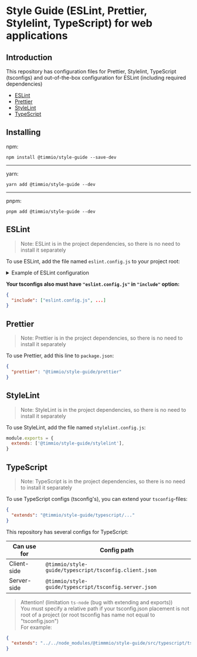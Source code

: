 # Style Guide (ESLint, Prettier, Stylelint, TypeScript) for web applications

## Introduction

This repository has configuration files for Prettier, Stylelint, TypeScript (tsconfigs) and out-of-the-box configuration for ESLint (including required dependencies)

- [ESLint](#eslint)
- [Prettier](#prettier)
- [StyleLint](#stylelint)
- [TypeScript](#typescript)

## Installing

npm:
```shell
npm install @timmio/style-guide --save-dev
```
---
yarn:
```shell
yarn add @timmio/style-guide --dev
```
---
pnpm:
```shell
pnpm add @timmio/style-guide --dev
```

## ESLint

> Note: ESLint is in the project dependencies, so there is no need to install it separately

To use ESLint, add the file named `eslint.config.js` to your project root:

<details><summary>Example of ESLint configuration</summary>

```javascript
import { createESLintConfigs } from '@timmio/style-guide/eslint'

export default createESLintConfigs(
    {
      // Add ignore paths
      ignore: [/* YOUR ADDITIONAL IGNORE PATHS */],
      // Add browser environment
      browser: true, // default: true
      // Add node environment
      node: true, // default: true
      // Add graphql linting
      graphql: false, // default: false
      // Add vue linting
      vue: true, // default: true
      // You can add custom pathGroups for ordering imports
      import: {
        order: {
          pathGroups: {
            append: [
              { pattern: '@components/**', group: 'parent', position: 'before' },
              { pattern: '@constants/**', group: 'parent', position: 'before' },
            ],
          },
        },
      },
      // You must provide paths to tsconfigs
      tsConfigs: {
        // For script (including .{js,mjs,cjs,jsx and ts,mts,cts,tsx} files)
        script: {
          tsConfigPath: './tsconfig.json',
          tsConfigRootDir: import.meta.dirname,
        },
        // For vue if you use it (including .vue files)
        // ATTENTION! For correctly checking and autofixing vue-files by ESLint you need create separately tsconfig-file which can extends your common tsconfig-file
        // but it must have "**/*.vue" in "include" (or "files") parameter
        vue: {
          tsConfigPath: './tsconfig.vue.json',
          tsConfigRootDir: import.meta.dirname,
        },
        // For your additional cases (for example use other tsconfig for server directory)
        extraConfigs: [
          {
            files: ['./src/server/*.{js,ts}', './src/server/**/*.{js,ts}'],
            tsConfigPath: './src/server/tsconfig.json',
            tsConfigRootDir: import.meta.dirname,
          },
        ],
      },
    },
    // You can add extra configs
    {
      files: ['*.vue', '**/*.vue'],
      rules: {
        'vue/multi-word-component-names': 'off',
      },
    }
)
```
</details>

**Your tsconfigs also must have `"eslint.config.js"` in `"include"` option:**
```json
{
  "include": ["eslint.config.js", ...]
}
```

## Prettier

> Note: Prettier is in the project dependencies, so there is no need to install it separately

To use Prettier, add this line to `package.json`:
```json
{
  "prettier": "@timmio/style-guide/prettier"
}
```

## StyleLint

> Note: StyleLint is in the project dependencies, so there is no need to install it separately

To use StyleLint, add the file named `stylelint.config.js`:
```javascript
module.exports = {
  extends: ['@timmio/style-guide/stylelint'],
}
```

## TypeScript

> Note: TypeScript is in the project dependencies, so there is no need to install it separately

To use TypeScript configs (tsconfig's), you can extend your `tsconfig`-files:
```json
{
  "extends": "@timmio/style-guide/typescript/..."
}
```

This repository has several configs for TypeScript:

| Can use for | Config path                                           |
|-------------|-------------------------------------------------------|
| Client-side | `@timmio/style-guide/typescript/tsconfig.client.json` |
| Server-side | `@timmio/style-guide/typescript/tsconfig.server.json` |

> Attention! (limitation `ts-node` (bug with extending and exports))\
> You must specify a relative path if your tsconfig.json placement is not root of a project (or root tsconfig has name not equal to "tsconfig.json")\
> For example:
```json
{
  "extends": "../../node_modules/@timmmio/style-guide/src/typescript/tsconfig.server.json"
}
```
